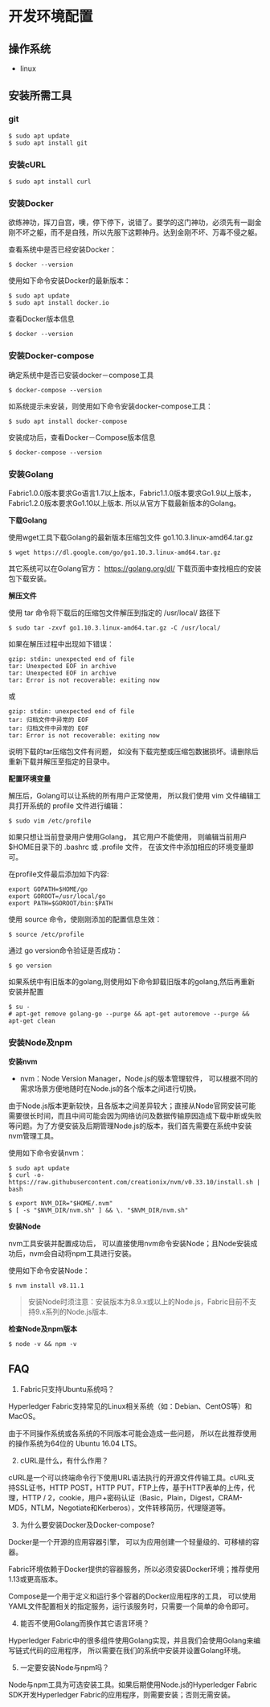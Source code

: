 # 开发环境配置

## 操作系统

- linux

## 安装所需工具

### git
```
$ sudo apt update
$ sudo apt install git
```
### 安装cURL

```
$ sudo apt install curl
```

### 安装Docker
欲练神功，挥刀自宫，噢，停下停下，说错了。要学的这门神功，必须先有一副金刚不坏之躯，而不是自残，所以先服下这颗神丹。达到金刚不坏、万毒不侵之躯。

查看系统中是否已经安装Docker：
```
$ docker --version
```
使用如下命令安装Docker的最新版本：
```
$ sudo apt update
$ sudo apt install docker.io
```
查看Docker版本信息
```
$ docker --version
```


### 安装Docker-compose
确定系统中是否已安装docker－compose工具
```
$ docker-compose --version
```
如系统提示未安装，则使用如下命令安装docker-compose工具：
```
$ sudo apt install docker-compose
```
安装成功后，查看Docker－Compose版本信息
```
$ docker-compose --version

```

### 安装Golang
Fabric1.0.0版本要求Go语言1.7以上版本，Fabric1.1.0版本要求Go1.9以上版本，Fabric1.2.0版本要求Go1.10以上版本. 所以从官方下载最新版本的Golang。

 **下载Golang**

使用wget工具下载Golang的最新版本压缩包文件 go1.10.3.linux-amd64.tar.gz
```
$ wget https://dl.google.com/go/go1.10.3.linux-amd64.tar.gz

```
其它系统可以在Golang官方： https://golang.org/dl/ 下载页面中查找相应的安装包下载安装。

**解压文件**

使用 tar 命令将下载后的压缩包文件解压到指定的 /usr/local/ 路径下
```
$ sudo tar -zxvf go1.10.3.linux-amd64.tar.gz -C /usr/local/
```
如果在解压过程中出现如下错误：
```
gzip: stdin: unexpected end of file
tar: Unexpected EOF in archive
tar: Unexpected EOF in archive
tar: Error is not recoverable: exiting now
```
或
```
gzip: stdin: unexpected end of file
tar: 归档文件中异常的 EOF
tar: 归档文件中异常的 EOF
tar: Error is not recoverable: exiting now
```
说明下载的tar压缩包文件有问题， 如没有下载完整或压缩包数据损坏。请删除后重新下载并解压至指定的目录中。

**配置环境变量**

解压后，Golang可以让系统的所有用户正常使用， 所以我们使用 vim 文件编辑工具打开系统的 profile 文件进行编辑：
```
$ sudo vim /etc/profile
```
如果只想让当前登录用户使用Golang， 其它用户不能使用， 则编辑当前用户$HOME目录下的 .bashrc 或 .profile 文件， 在该文件中添加相应的环境变量即可。

在profile文件最后添加如下内容:
```
export GOPATH=$HOME/go
export GOROOT=/usr/local/go
export PATH=$GOROOT/bin:$PATH
```
使用 source 命令，使刚刚添加的配置信息生效：
```
$ source /etc/profile
```
通过 go version命令验证是否成功：

```
$ go version
```
如果系统中有旧版本的golang,则使用如下命令卸载旧版本的golang,然后再重新安装并配置

```
$ su -
# apt-get remove golang-go --purge && apt-get autoremove --purge && apt-get clean

```
### 安装Node及npm

**安装nvm**

- nvm：Node Version Manager，Node.js的版本管理软件， 可以根据不同的需求场景方便地随时在Node.js的各个版本之间进行切换。

由于Node.js版本更新较快，且各版本之间差异较大；直接从Node官网安装可能需要很长时间，而且中间可能会因为网络访问及数据传输原因造成下载中断或失败等问题。为了方便安装及后期管理Node.js的版本，我们首先需要在系统中安装nvm管理工具。

使用如下命令安装nvm：

```
$ sudo apt update
$ curl -o- https://raw.githubusercontent.com/creationix/nvm/v0.33.10/install.sh | bash

$ export NVM_DIR="$HOME/.nvm"
$ [ -s "$NVM_DIR/nvm.sh" ] && \. "$NVM_DIR/nvm.sh"
```
**安装Node**

nvm工具安装并配置成功后， 可以直接使用nvm命令安装Node；且Node安装成功后，nvm会自动将npm工具进行安装。

使用如下命令安装Node：

```
$ nvm install v8.11.1
```
> 安装Node时须注意：安装版本为8.9.x或以上的Node.js，Fabric目前不支持9.x系列的Node.js版本.

**检查Node及npm版本**

```
$ node -v && npm -v
```


## FAQ
1. Fabric只支持Ubuntu系统吗？

Hyperledger Fabric支持常见的Linux相关系统（如：Debian、CentOS等）和MacOS。

由于不同操作系统或各系统的不同版本可能会造成一些问题， 所以在此推荐使用的操作系统为64位的 Ubuntu 16.04 LTS。

2. cURL是什么，有什么作用？

cURL是一个可以终端命令行下使用URL语法执行的开源文件传输工具。cURL支持SSL证书，HTTP POST，HTTP PUT，FTP上传，基于HTTP表单的上传，代理，HTTP / 2，cookie，用户+密码认证（Basic，Plain，Digest，CRAM-MD5，NTLM，Negotiate和Kerberos），文件转移简历，代理隧道等。

3. 为什么要安装Docker及Docker-compose?

Docker是一个开源的应用容器引擎， 可以为应用创建一个轻量级的、可移植的容器。

Fabric环境依赖于Docker提供的容器服务，所以必须安装Docker环境；推荐使用1.13或更高版本。

Compose是一个用于定义和运行多个容器的Docker应用程序的工具， 可以使用YAML文件配置相关的指定服务，运行该服务时，只需要一个简单的命令即可。

4. 能否不使用Golang而换作其它语言环境？

Hyperledger Fabric中的很多组件使用Golang实现，并且我们会使用Golang来编写链式代码的应用程序， 所以需要在我们的系统中安装并设置Golang环境。

5. 一定要安装Node与npm吗？

Node与npm工具为可选安装工具。如果后期使用Node.js的Hyperledger Fabric SDK开发Hyperledger Fabric的应用程序，则需要安装；否则无需安装。
